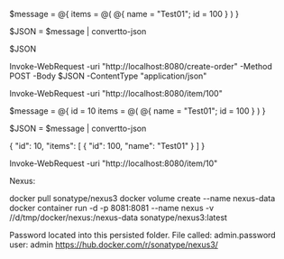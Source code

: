 $message = @{ 
    items = @(
        @{ name = "Test01"; id = 100 }
    )
}
         
$JSON = $message | convertto-json 

$JSON

Invoke-WebRequest -uri "http://localhost:8080/create-order" -Method POST -Body $JSON -ContentType "application/json"

Invoke-WebRequest -uri "http://localhost:8080/item/100" 


$message = @{ 
    id = 10
    items = @(
        @{ name = "Test01"; id = 100 }
    )
}

$JSON = $message | convertto-json 

{
    "id":  10,
    "items":  [
                  {
                      "id":  100,
                      "name":  "Test01"
                  }
              ]
}

Invoke-WebRequest -uri "http://localhost:8080/item/10" 


Nexus:

docker pull sonatype/nexus3
docker volume create --name nexus-data
docker container run -d -p 8081:8081 --name nexus -v //d/tmp/docker/nexus:/nexus-data sonatype/nexus3:latest

Password located into this persisted folder. File called: admin.password
user: admin
https://hub.docker.com/r/sonatype/nexus3/